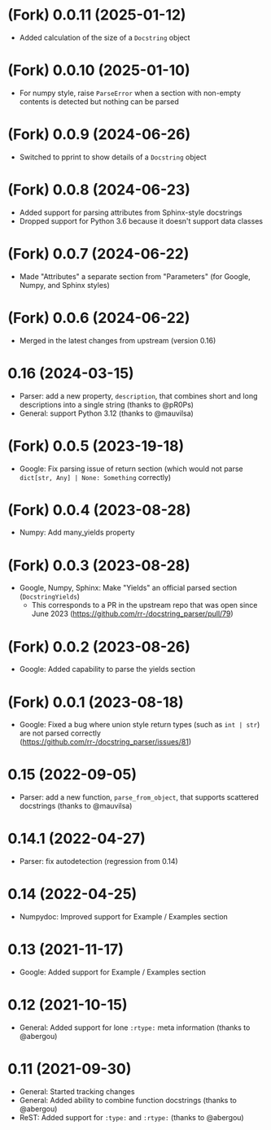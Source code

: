 # (Fork) 0.0.11 (2025-01-12)

- Added calculation of the size of a `Docstring` object

# (Fork) 0.0.10 (2025-01-10)

- For numpy style, raise `ParseError` when a section with non-empty contents is detected
  but nothing can be parsed 

# (Fork) 0.0.9 (2024-06-26)

- Switched to pprint to show details of a `Docstring` object

# (Fork) 0.0.8 (2024-06-23)

- Added support for parsing attributes from Sphinx-style docstrings
- Dropped support for Python 3.6 because it doesn't support data classes

# (Fork) 0.0.7 (2024-06-22)

- Made "Attributes" a separate section from "Parameters" (for Google, Numpy, and Sphinx
  styles)

# (Fork) 0.0.6 (2024-06-22)

- Merged in the latest changes from upstream (version 0.16)

# 0.16 (2024-03-15)

- Parser: add a new property, `description`, that combines short and long
  descriptions into a single string (thanks to @pR0Ps)
- General: support Python 3.12 (thanks to @mauvilsa)

# (Fork) 0.0.5 (2023-19-18)

- Google: Fix parsing issue of return section (which would not parse `dict[str, Any] | None: Something` correctly)

# (Fork) 0.0.4 (2023-08-28)

- Numpy: Add many_yields property

# (Fork) 0.0.3 (2023-08-28)

- Google, Numpy, Sphinx: Make "Yields" an official parsed section (`DocstringYields`)
  - This corresponds to a PR in the upstream repo that was open
    since June 2023 (https://github.com/rr-/docstring_parser/pull/79)


# (Fork) 0.0.2 (2023-08-26)

- Google: Added capability to parse the yields section


# (Fork) 0.0.1 (2023-08-18)

- Google: Fixed a bug where union style return types (such as `int | str`) are not parsed correctly (https://github.com/rr-/docstring_parser/issues/81)

# 0.15 (2022-09-05)

- Parser: add a new function, `parse_from_object`, that supports scattered
  docstrings (thanks to @mauvilsa)

# 0.14.1 (2022-04-27)

- Parser: fix autodetection (regression from 0.14)

# 0.14 (2022-04-25)

- Numpydoc: Improved support for Example / Examples section

# 0.13 (2021-11-17)

- Google: Added support for Example / Examples section

# 0.12 (2021-10-15)

- General: Added support for lone `:rtype:` meta information (thanks to @abergou)

# 0.11 (2021-09-30)

- General: Started tracking changes
- General: Added ability to combine function docstrings (thanks to @abergou)
- ReST: Added support for `:type:` and `:rtype:` (thanks to @abergou)
